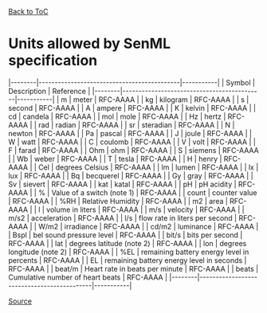 [Back to ToC](library.md)

# Units allowed by SenML specification


|--------|--------------------------------------------|-----------|
| Symbol | Description                                | Reference |
|--------|--------------------------------------------|-----------|
|      m | meter                                      | RFC-AAAA  |
|     kg | kilogram                                   | RFC-AAAA  |
|      s | second                                     | RFC-AAAA  |
|      A | ampere                                     | RFC-AAAA  |
|      K | kelvin                                     | RFC-AAAA  |
|     cd | candela                                    | RFC-AAAA  |
|    mol | mole                                       | RFC-AAAA  |
|     Hz | hertz                                      | RFC-AAAA  |
|    rad | radian                                     | RFC-AAAA  |
|     sr | steradian                                  | RFC-AAAA  |
|      N | newton                                     | RFC-AAAA  |
|     Pa | pascal                                     | RFC-AAAA  |
|      J | joule                                      | RFC-AAAA  |
|      W | watt                                       | RFC-AAAA  |
|      C | coulomb                                    | RFC-AAAA  |
|      V | volt                                       | RFC-AAAA  |
|      F | farad                                      | RFC-AAAA  |
|    Ohm | ohm                                        | RFC-AAAA  |
|      S | siemens                                    | RFC-AAAA  |
|     Wb | weber                                      | RFC-AAAA  |
|      T | tesla                                      | RFC-AAAA  |
|      H | henry                                      | RFC-AAAA  |
|    Cel | degrees Celsius                            | RFC-AAAA  |
|     lm | lumen                                      | RFC-AAAA  |
|     lx | lux                                        | RFC-AAAA  |
|     Bq | becquerel                                  | RFC-AAAA  |
|     Gy | gray                                       | RFC-AAAA  |
|     Sv | sievert                                    | RFC-AAAA  |
|    kat | katal                                      | RFC-AAAA  |
|     pH | pH acidity                                 | RFC-AAAA  |
|      % | Value of a switch (note 1)                 | RFC-AAAA  |
|  count | counter value                              | RFC-AAAA  |
|    %RH | Relative Humidity                          | RFC-AAAA  |
|     m2 | area                                       | RFC-AAAA  |
|      l | volume in liters                           | RFC-AAAA  |
|    m/s | velocity                                   | RFC-AAAA  |
|   m/s2 | acceleration                               | RFC-AAAA  |
|    l/s | flow rate in liters per second             | RFC-AAAA  |
|   W/m2 | irradiance                                 | RFC-AAAA  |
|  cd/m2 | luminance                                  | RFC-AAAA  |
|   Bspl | bel sound pressure level                   | RFC-AAAA  |
|  bit/s | bits per second                            | RFC-AAAA  |
|    lat | degrees latitude (note 2)                  | RFC-AAAA  |
|    lon | degrees longitude (note 2)                 | RFC-AAAA  |
|    %EL | remaining battery energy level in percents | RFC-AAAA  |
|     EL | remaining battery energy level in seconds  | RFC-AAAA  |
| beat/m | Heart rate in beats per minute             | RFC-AAAA  |
|  beats | Cumulative number of heart beats           | RFC-AAAA  |
|--------|--------------------------------------------|-----------|

[Source](https://tools.ietf.org/id/draft-jennings-core-senml-02.txt)